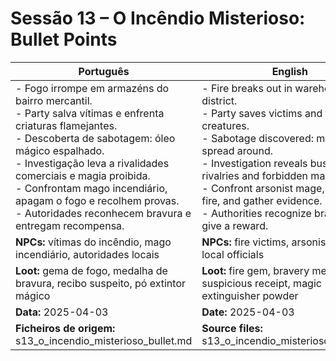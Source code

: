 # Sessão 13 – O Incêndio Misterioso: Bullet Points

| Português | English |
|-----------|---------|
| - Fogo irrompe em armazéns do bairro mercantil.<br>- Party salva vítimas e enfrenta criaturas flamejantes.<br>- Descoberta de sabotagem: óleo mágico espalhado.<br>- Investigação leva a rivalidades comerciais e magia proibida.<br>- Confrontam mago incendiário, apagam o fogo e recolhem provas.<br>- Autoridades reconhecem bravura e entregam recompensa.<br> | - Fire breaks out in warehouse district.<br>- Party saves victims and faces fire creatures.<br>- Sabotage discovered: magic oil spread around.<br>- Investigation reveals business rivalries and forbidden magic.<br>- Confront arsonist mage, extinguish fire, and gather evidence.<br>- Authorities recognize bravery and give a reward.<br> |
| **NPCs:** vítimas do incêndio, mago incendiário, autoridades locais | **NPCs:** fire victims, arsonist mage, local officials |
| **Loot:** gema de fogo, medalha de bravura, recibo suspeito, pó extintor mágico | **Loot:** fire gem, bravery medal, suspicious receipt, magic extinguisher powder |
| **Data:** 2025-04-03 | **Date:** 2025-04-03 |
| **Ficheiros de origem:** s13_o_incendio_misterioso_bullet.md | **Source files:** s13_o_incendio_misterioso_bullet.md |
